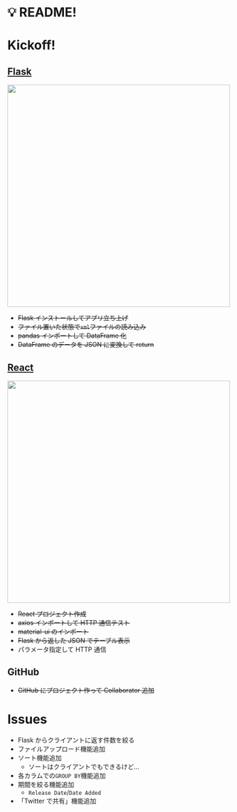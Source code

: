 # :bulb: README!

# Kickoff!

## [Flask](https://a2c.bitbucket.io/flask/)

<img src="https://a2c.bitbucket.io/flask/_images/logo-full.png" width="500px">

- ~~Flask インストールしてアプリ立ち上げ~~
- ~~ファイル置いた状態で`xml`ファイルの読み込み~~
- ~~pandas インポートして DataFrame 化~~
- ~~DataFrame のデータを JSON に変換して return~~

## [React](https://ja.reactjs.org/)

<img src="https://dwglogo.com/wp-content/uploads/2017/09/React_logo.png" width="500px">

- ~~React プロジェクト作成~~
- ~~axios インポートして HTTP 通信テスト~~
- ~~material-ui のインポート~~
- ~~Flask から返した JSON でテーブル表示~~
- パラメータ指定して HTTP 通信

## GitHub

- ~~GitHub にプロジェクト作って Collaborator 追加~~

# Issues

- Flask からクライアントに返す件数を絞る
- ファイルアップロード機能追加
- ソート機能追加
  - ソートはクライアントでもできるけど…
- 各カラムでの`GROUP BY`機能追加
- 期間を絞る機能追加
  - `Release Date`/`Date Added`
- 「Twitter で共有」機能追加
